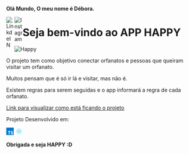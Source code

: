 **Olá Mundo, O meu nome é Débora.**


<a target="_blank" href="https://www.linkedin.com/in/d%C3%A9bora-moura-dos-santos-57813335/">
  <img align="left" alt="LinkdeIN" width="22px" src="https://cdn.jsdelivr.net/npm/simple-icons@v3/icons/linkedin.svg" />
</a>
<a target="_blank" href="https://www.instagram.com/deboramouradossantos/">
  <img align="left" alt="Instagram" width="22px" src="https://cdn.jsdelivr.net/npm/simple-icons@v3/icons/instagram.svg" />
</a>





# Seja bem-vindo ao APP HAPPY #

![Happy](https://github.com/DeboraMSantos/web/blob/master/src/images/print-happy.jpeg)

O projeto tem como objetivo conectar orfanatos e pessoas que queiram visitar um orfanato.

Muitos pensam que é só ir lá e visitar, mas não é.

Existem regras para serem seguidas e o app informará a regra de cada orfanato.

[Link para visualizar como está ficando o projeto](https://debby-happy.vercel.app)

Projeto Desenvolvido em:

<code><img height="20" src="https://raw.githubusercontent.com/github/explore/80688e429a7d4ef2fca1e82350fe8e3517d3494d/topics/typescript/typescript.png"></code>
<code><img height="20" src="https://raw.githubusercontent.com/github/explore/80688e429a7d4ef2fca1e82350fe8e3517d3494d/topics/react/react.png"></code>

**Obrigada e seja HAPPY :D**
